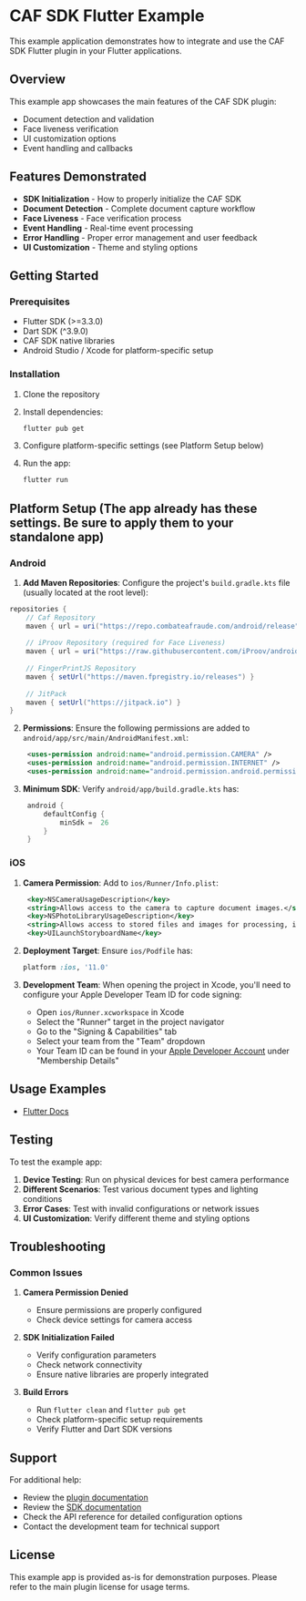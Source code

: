 # CAF SDK Flutter Example

This example application demonstrates how to integrate and use the CAF SDK Flutter plugin in your Flutter applications.

## Overview

This example app showcases the main features of the CAF SDK plugin:

- Document detection and validation
- Face liveness verification
- UI customization options
- Event handling and callbacks

## Features Demonstrated

- **SDK Initialization** - How to properly initialize the CAF SDK
- **Document Detection** - Complete document capture workflow
- **Face Liveness** - Face verification process
- **Event Handling** - Real-time event processing
- **Error Handling** - Proper error management and user feedback
- **UI Customization** - Theme and styling options

## Getting Started

### Prerequisites

- Flutter SDK (>=3.3.0)
- Dart SDK (^3.9.0)
- CAF SDK native libraries
- Android Studio / Xcode for platform-specific setup

### Installation

1. Clone the repository

2. Install dependencies:

   ```bash
   flutter pub get
   ```

3. Configure platform-specific settings (see Platform Setup below)

4. Run the app:
   ```bash
   flutter run
   ```

## Platform Setup (The app already has these settings. Be sure to apply them to your standalone app)

### Android

1. **Add Maven Repositories**: Configure the project's `build.gradle.kts` file (usually located at the root level):

```gradle
repositories {
    // Caf Repository
    maven { url = uri("https://repo.combateafraude.com/android/release") }
    
    // iProov Repository (required for Face Liveness)
    maven { url = uri("https://raw.githubusercontent.com/iProov/android/master/maven/") }
    
    // FingerPrintJS Repository
    maven { setUrl("https://maven.fpregistry.io/releases") }
    
    // JitPack
    maven { setUrl("https://jitpack.io") }
}
```

2. **Permissions**: Ensure the following permissions are added to `android/app/src/main/AndroidManifest.xml`:

   ```xml
    <uses-permission android:name="android.permission.CAMERA" />
    <uses-permission android:name="android.permission.INTERNET" />
    <uses-permission android:name="android.permission.android.permission.READ_EXTERNAL_STORAGE" />
   ```

3. **Minimum SDK**: Verify `android/app/build.gradle.kts` has:
   ```kotlin
    android {
        defaultConfig {
            minSdk =  26
        }
    }
   ```

### iOS

1. **Camera Permission**: Add to `ios/Runner/Info.plist`:

   ```xml
    <key>NSCameraUsageDescription</key>
    <string>Allows access to the camera to capture document images.</string>
    <key>NSPhotoLibraryUsageDescription</key>
    <string>Allows access to stored files and images for processing, if necessary.</string>
    <key>UILaunchStoryboardName</key>
   ```

2. **Deployment Target**: Ensure `ios/Podfile` has:

   ```ruby
   platform :ios, '11.0'
   ```

3. **Development Team**: When opening the project in Xcode, you'll need to configure your Apple Developer Team ID for code signing:
   - Open `ios/Runner.xcworkspace` in Xcode
   - Select the "Runner" target in the project navigator
   - Go to the "Signing & Capabilities" tab
   - Select your team from the "Team" dropdown
   - Your Team ID can be found in your [Apple Developer Account](https://developer.apple.com/account) under "Membership Details"

## Usage Examples

- [Flutter Docs](https://docs.caf.io/caf-sdk/flutter/getting-started-with-the-sdk)

## Testing

To test the example app:

1. **Device Testing**: Run on physical devices for best camera performance
2. **Different Scenarios**: Test various document types and lighting conditions
3. **Error Cases**: Test with invalid configurations or network issues
4. **UI Customization**: Verify different theme and styling options

## Troubleshooting

### Common Issues

1. **Camera Permission Denied**

   - Ensure permissions are properly configured
   - Check device settings for camera access

2. **SDK Initialization Failed**

   - Verify configuration parameters
   - Check network connectivity
   - Ensure native libraries are properly integrated

3. **Build Errors**
   - Run `flutter clean` and `flutter pub get`
   - Check platform-specific setup requirements
   - Verify Flutter and Dart SDK versions

## Support

For additional help:

- Review the [plugin documentation](https://pub.dev/packages/caf_sdk)
- Review the [SDK documentation](https://docs.caf.io/caf-sdk/flutter/getting-started-with-the-sdk)
- Check the API reference for detailed configuration options
- Contact the development team for technical support

## License

This example app is provided as-is for demonstration purposes. Please refer to the main plugin license for usage terms.
